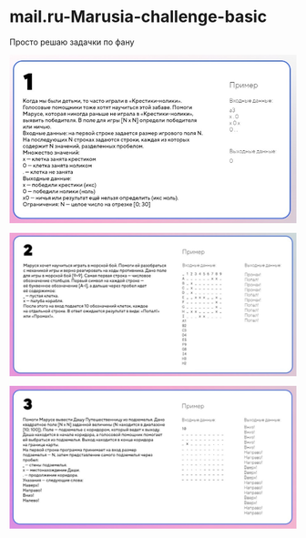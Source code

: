 # mail.ru-Marusia-challenge-basic

Просто решаю задачки по фану

![](https://github.com/maleinos/mail.ru-Marusia-challenge-basic/blob/master/mgc_task1.jpg)

![](https://github.com/maleinos/mail.ru-Marusia-challenge-basic/blob/master/mgc_task2.jpg)

![](https://github.com/maleinos/mail.ru-Marusia-challenge-basic/blob/master/mgc_task3.jpg)

